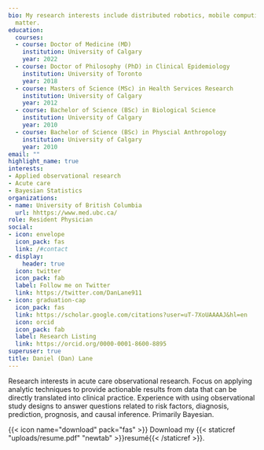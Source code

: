 ```yaml
---
bio: My research interests include distributed robotics, mobile computing and programmable
  matter.
education:
  courses:
  - course: Doctor of Medicine (MD)
    institution: University of Calgary
    year: 2022
  - course: Doctor of Philosophy (PhD) in Clinical Epidemiology
    institution: University of Toronto
    year: 2018
  - course: Masters of Science (MSc) in Health Services Research
    institution: University of Calgary
    year: 2012
  - course: Bachelor of Science (BSc) in Biological Science
    institution: University of Calgary
    year: 2010
  - course: Bachelor of Science (BSc) in Physcial Anthropology
    institution: University of Calgary
    year: 2010
email: ""
highlight_name: true
interests:
- Applied observational research
- Acute care
- Bayesian Statistics
organizations:
- name: University of British Columbia
  url: hhttps://www.med.ubc.ca/
role: Resident Physician
social:
- icon: envelope
  icon_pack: fas
  link: /#contact
- display:
    header: true
  icon: twitter
  icon_pack: fab
  label: Follow me on Twitter
  link: https://twitter.com/DanLane911
- icon: graduation-cap
  icon_pack: fas
  link: https://scholar.google.com/citations?user=uT-7XoUAAAAJ&hl=en
  icon: orcid
  icon_pack: fab
  label: Research Listing
  link: https://orcid.org/0000-0001-8600-8895
superuser: true
title: Daniel (Dan) Lane
---
```


Research interests in acute care observational research.
Focus on applying analytic techniques to provide actionable results from data that can be directly translated into clinical practice.
Experience with using observational study designs to answer questions related to risk factors, diagnosis, prediction, prognosis, and causal inference.
Primarily Bayesian.

{{< icon name="download" pack="fas" >}} Download my {{< staticref "uploads/resume.pdf" "newtab" >}}resumé{{< /staticref >}}.
